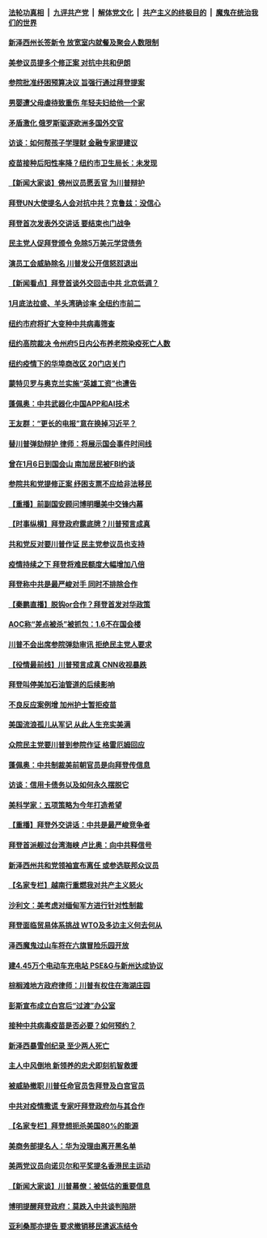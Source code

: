 

####  [法轮功真相](../../../../basic/blob/master/README.md?t=02060131) &nbsp;|&nbsp; [九评共产党](../../../../9ping.md/blob/master/README.md?t=02060131) &nbsp;|&nbsp; [解体党文化](../../../../jtdwh.md/blob/master/README.md?t=02060131)  &nbsp;|&nbsp; [共产主义的终极目的](../../../../gczydzjmd.md/blob/master/README.md?t=02060131) &nbsp;|&nbsp; [魔鬼在统治我们的世界](../../../../mgztzwmdsj.md/blob/master/README.md?t=02060131) 

#### [新泽西州长签新令 放宽室内就餐及聚会人数限制](../pages/nsc412/n12733739.md?t=02060131) 

#### [美参议员提多个修正案 对抗中共和伊朗](../pages/nsc412/n12735920.md?t=02060131) 

#### [参院批准纾困预算决议 旨强行通过拜登提案](../pages/nsc412/n12735805.md?t=02060131) 

#### [男婴遭父母虐待致重伤 年轻夫妇给他一个家](../pages/nsc412/n12734404.md?t=02060131) 

#### [矛盾激化 俄罗斯驱逐欧洲多国外交官](../pages/nsc412/n12735854.md?t=02060131) 

#### [访谈：如何帮孩子学理财 金融专家提建议](../pages/nsc412/n12735579.md?t=02060131) 

#### [疫苗接种后阳性率降？纽约市卫生局长：未发现](../pages/nsc412/n12734648.md?t=02060131) 

#### [【新闻大家谈】佛州议员愿丢官 为川普辩护](../pages/nsc412/n12735746.md?t=02060131) 

#### [拜登UN大使提名人会对抗中共？克鲁兹：没信心](../pages/nsc412/n12735691.md?t=02060131) 

#### [拜登首次发表外交讲话 要结束也门战争](../pages/nsc412/n12735578.md?t=02060131) 

#### [民主党人促拜登颁令 免除5万美元学贷债务](../pages/nsc412/n12734993.md?t=02060131) 

#### [演员工会威胁除名 川普发公开信怒怼退出](../pages/nsc412/n12734688.md?t=02060131) 

#### [【新闻看点】拜登首谈外交回击中共 北京低调？](../pages/nsc412/n12733627.md?t=02060131) 

#### [1月底法拉盛、羊头湾确诊率  全纽约市前二](../pages/nsc412/n12734655.md?t=02060131) 

#### [纽约市府将扩大变种中共病毒筛查](../pages/nsc412/n12734582.md?t=02060131) 

#### [纽约高院裁决 令州府5日内公布养老院染疫死亡人数](../pages/nsc412/n12734646.md?t=02060131) 

#### [纽约疫情下的华埠商改区 20门店关门](../pages/nsc412/n12734531.md?t=02060131) 

#### [蒙特贝罗与奥克兰实施“英雄工资”也遭告](../pages/nsc412/n12734635.md?t=02060131) 

#### [蓬佩奥：中共武器化中国APP和AI技术](../pages/nsc412/n12734340.md?t=02060131) 

#### [王友群：“更长的电报”意在换掉习近平？](../pages/nsc412/n12733876.md?t=02060131) 

#### [替川普弹劾辩护 律师：将展示国会事件时间线](../pages/nsc412/n12734407.md?t=02060131) 

#### [曾在1月6日到国会山 南加居民被FBI约谈](../pages/nsc412/n12734370.md?t=02060131) 

#### [参院共和党提修正案 纾困支票不应给非法移民](../pages/nsc412/n12734201.md?t=02060131) 

#### [【重播】前副国安顾问博明曝美中交锋内幕](../pages/nsc412/n12734290.md?t=02060131) 

#### [【时事纵横】拜登政府露底牌？川普预言成真](../pages/nsc412/n12734066.md?t=02060131) 

#### [共和党反对要川普作证 民主党参议员也支持](../pages/nsc412/n12734171.md?t=02060131) 

#### [疫情持续之下 拜登将难民额度大幅增加八倍](../pages/nsc412/n12734187.md?t=02060131) 

#### [拜登称中共是最严峻对手 同时不排除合作](../pages/nsc412/n12734150.md?t=02060131) 

#### [【秦鹏直播】脱钩or合作？拜登首发对华政策](../pages/nsc412/n12733977.md?t=02060131) 

#### [AOC称“差点被杀”被抓包：1.6不在国会楼](../pages/nsc412/n12734016.md?t=02060131) 

#### [川普不会出席参院弹劾审讯 拒绝民主党人要求](../pages/nsc412/n12733714.md?t=02060131) 

#### [【役情最前线】川普预言成真 CNN收视暴跌](../pages/nsc412/n12733798.md?t=02060131) 

#### [拜登叫停美加石油管道的后续影响](../pages/nsc412/n12733913.md?t=02060131) 

#### [不良反应案例增 加州护士暂拒疫苗](../pages/nsc412/n12733640.md?t=02060131) 

#### [美国流浪孤儿从军记 从此人生充实美满](../pages/nsc412/n12733121.md?t=02060131) 

#### [众院民主党要川普到参院作证 格雷厄姆回应](../pages/nsc412/n12733883.md?t=02060131) 

#### [蓬佩奥：中共制裁美前朝官员是向拜登传信息](../pages/nsc412/n12733578.md?t=02060131) 

#### [访谈：信用卡债务以及如何永久摆脱它](../pages/nsc412/n12732994.md?t=02060131) 

#### [美科学家：五项策略为今年打造希望](../pages/nsc412/n12731680.md?t=02060131) 

#### [【重播】拜登外交讲话：中共是最严峻竞争者](../pages/nsc412/n12715713.md?t=02060131) 

#### [拜登首派舰过台湾海峡 卢比奥：向中共释信号](../pages/nsc412/n12733646.md?t=02060131) 

#### [新泽西州共和党领袖宣布离任 或参选联邦众议员](../pages/nsc412/n12731083.md?t=02060131) 

#### [【名家专栏】越南行重燃我对共产主义怒火](../pages/nsc412/n12733165.md?t=02060131) 

#### [沙利文：美考虑对缅甸军方进行针对性制裁](../pages/nsc412/n12733695.md?t=02060131) 

#### [拜登面临贸易体系挑战 WTO及多边主义何去何从](../pages/nsc412/n12733552.md?t=02060131) 

#### [泽西魔鬼过山车将在六旗冒险乐园开放](../pages/nsc412/n12733659.md?t=02060131) 

#### [建4.45万个电动车充电站 PSE&G与新州达成协议](../pages/nsc412/n12733601.md?t=02060131) 

#### [棕榈滩地方政府律师：川普有权住在海湖庄园](../pages/nsc412/n12733463.md?t=02060131) 

#### [彭斯宣布成立白宫后“过渡”办公室](../pages/nsc412/n12733511.md?t=02060131) 

#### [接种中共病毒疫苗是否必要？如何预约？](../pages/nsc412/n12733586.md?t=02060131) 

#### [新泽西暴雪创纪录 至少两人死亡](../pages/nsc412/n12733312.md?t=02060131) 

#### [主人中风倒地 新领养的忠犬即刻机智救援](../pages/nsc412/n12732672.md?t=02060131) 

#### [被威胁撤职 川普任命官员吿拜登及白宫官员](../pages/nsc412/n12733259.md?t=02060131) 

#### [中共对疫情撒谎 专家吁拜登政府勿与其合作](../pages/nsc412/n12733402.md?t=02060131) 

#### [【名家专栏】拜登想扼杀美国80%的能源](../pages/nsc412/n12733144.md?t=02060131) 

#### [美商务部提名人：华为没理由离开黑名单](../pages/nsc412/n12733257.md?t=02060131) 

#### [美两党议员向诺贝尔和平奖提名香港民主运动](../pages/nsc412/n12732900.md?t=02060131) 

#### [【新闻大家谈】川普幕僚：被低估的重要信息](../pages/nsc412/n12733239.md?t=02060131) 

#### [博明提醒拜登政府：莫跌入中共谈判陷阱](../pages/nsc412/n12732778.md?t=02060131) 

#### [亚利桑那亦提告 要求撤销移民遣返冻结令](../pages/nsc412/n12732668.md?t=02060131) 

